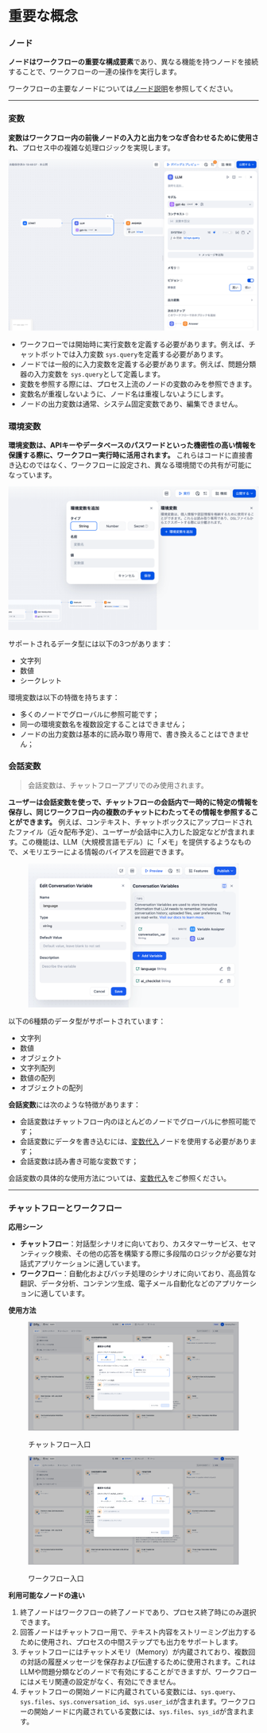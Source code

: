 # 重要な概念

### ノード

**ノードはワークフローの重要な構成要素**であり、異なる機能を持つノードを接続することで、ワークフローの一連の操作を実行します。

ワークフローの主要なノードについては[ノード説明](node/)を参照してください。

***

### 変数

**変数はワークフロー内の前後ノードの入力と出力をつなぎ合わせるために使用され**、プロセス中の複雑な処理ロジックを実現します。

![](../../../img/jp-variables.png)

* ワークフローでは開始時に実行変数を定義する必要があります。例えば、チャットボットでは入力変数 `sys.query`を定義する必要があります。
* ノードでは一般的に入力変数を定義する必要があります。例えば、問題分類器の入力変数を `sys.query`として定義します。
* 変数を参照する際には、プロセス上流のノードの変数のみを参照できます。
* 変数名が重複しないように、ノード名は重複しないようにします。
* ノードの出力変数は通常、システム固定変数であり、編集できません。

### 環境変数

**環境変数は、APIキーやデータベースのパスワードといった機密性の高い情報を保護する際に、ワークフロー実行時に活用されます。** これらはコードに直接書き込むのではなく、ワークフローに設定され、異なる環境間での共有が可能になっています。

![](../../../img/jp-env-variable.png)

サポートされるデータ型には以下の3つがあります：

- 文字列
- 数値
- シークレット

環境変数は以下の特徴を持ちます：

- 多くのノードでグローバルに参照可能です；
- 同一の環境変数名を複数設定することはできません；
- ノードの出力変数は基本的に読み取り専用で、書き換えることはできません；

### 会話変数

> 会話変数は、チャットフローアプリでのみ使用されます。

**ユーザーは会話変数を使っで、チャットフローの会話内で一時的に特定の情報を保存し、同じワークフロー内の複数のチャットにわたってその情報を参照することができます。** 例えば、コンテキスト、チャットボックスにアップロードされたファイル（近々配布予定）、ユーザーが会話中に入力した設定などが含まれます。この機能は、LLM（大規模言語モデル）に「メモ」を提供するようなもので、メモリエラーによる情報のバイアスを回避できます。

<figure><img src="../../../img/conversation-var.png" alt=""><figcaption></figcaption></figure>

以下の6種類のデータ型がサポートされています：

* 文字列
* 数値
* オブジェクト
* 文字列配列
* 数値の配列
* オブジェクトの配列

**会話変数**には次のような特徴があります：

* 会話変数はチャットフロー内のほとんどのノードでグローバルに参照可能です；
* 会話変数にデータを書き込むには、[変数代入](node/variable\_assignment.md)ノードを使用する必要があります；
* 会話変数は読み書き可能な変数です；

会話変数の具体的な使用方法については、[変数代入](node/variable\_assignment.md)をご参照ください。

***

### チャットフローとワークフロー

**応用シーン**

* **チャットフロー**：対話型シナリオに向いており、カスタマーサービス、セマンティック検索、その他の応答を構築する際に多段階のロジックが必要な対話式アプリケーションに適しています。
* **ワークフロー**：自動化およびバッチ処理のシナリオに向いており、高品質な翻訳、データ分析、コンテンツ生成、電子メール自動化などのアプリケーションに適しています。

**使用方法**

<figure><img src="../../../img/jp-create-chatbox-chatflow.png" alt=""><figcaption><p>チャットフロー入口</p></figcaption></figure>

<figure><img src="../../../img/jp-create-workflow.png" alt=""><figcaption><p>ワークフロー入口</p></figcaption></figure>

**利用可能なノードの違い**

1. 終了ノードはワークフローの終了ノードであり、プロセス終了時にのみ選択できます。
2. 回答ノードはチャットフロー用で、テキスト内容をストリーミング出力するために使用され、プロセスの中間ステップでも出力をサポートします。
3. チャットフローにはチャットメモリ（Memory）が内蔵されており、複数回の対話の履歴メッセージを保存および伝達するために使用されます。これはLLMや問題分類などのノードで有効にすることができますが、ワークフローにはメモリ関連の設定がなく、有効にできません。
4. チャットフローの開始ノードに内蔵されている変数には、`sys.query`、`sys.files`、`sys.conversation_id`、`sys.user_id`が含まれます。ワークフローの開始ノードに内蔵されている変数には、`sys.files`、`sys_id`が含まれます。